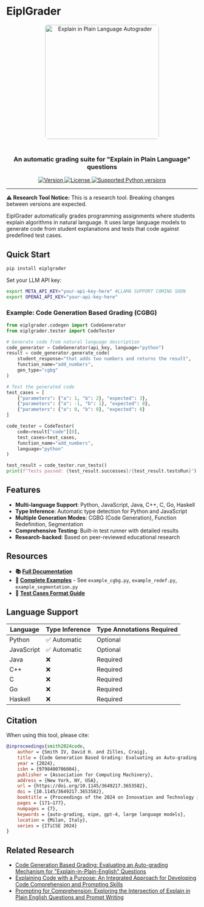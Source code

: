 
# EiplGrader

<div align="center">
    <img src="./eipllogo.png" alt="Explain in Plain Language Autograder" style="width: 300px; border-radius: 8px; margin-bottom: 20px;">
    <h3>An automatic grading suite for "Explain in Plain Language" questions</h3>

  <a href="https://pypi.python.org/pypi/eiplgrader">
    <img src="https://img.shields.io/pypi/v/eiplgrader.svg" alt="Version">
  </a>
  <a href="https://pypi.python.org/pypi/eiplgrader">
    <img src="https://img.shields.io/pypi/l/eiplgrader.svg" alt="License">
  </a>
  <a href="https://pypi.python.org/pypi/eiplgrader">
    <img src="https://img.shields.io/pypi/pyversions/eiplgrader.svg" alt="Supported Python versions">
  </a>
</div>

---

**⚠️ Research Tool Notice:** This is a research tool. Breaking changes between versions are expected.

EiplGrader automatically grades programming assignments where students explain algorithms in natural language. It uses large language models to generate code from student explanations and tests that code against predefined test cases.

## Quick Start

```bash
pip install eiplgrader
```

Set your LLM API key:
```bash
export META_API_KEY="your-api-key-here" #LLAMA SUPPORT COMING SOON
export OPENAI_API_KEY="your-api-key-here"
```

### Example: Code Generation Based Grading (CGBG)

```python
from eiplgrader.codegen import CodeGenerator
from eiplgrader.tester import CodeTester

# Generate code from natural language description
code_generator = CodeGenerator(api_key, language="python")
result = code_generator.generate_code(
    student_response="that adds two numbers and returns the result",
    function_name="add_numbers",
    gen_type="cgbg"
)

# Test the generated code
test_cases = [
    {"parameters": {"a": 1, "b": 2}, "expected": 3},
    {"parameters": {"a": -1, "b": 1}, "expected": 0},
    {"parameters": {"a": 0, "b": 0}, "expected": 0}
]

code_tester = CodeTester(
    code=result["code"][0],
    test_cases=test_cases,
    function_name="add_numbers",
    language="python"
)

test_result = code_tester.run_tests()
print(f"Tests passed: {test_result.successes}/{test_result.testsRun}")
```

## Features

- **Multi-language Support**: Python, JavaScript, Java, C++, C, Go, Haskell
- **Type Inference**: Automatic type detection for Python and JavaScript
- **Multiple Generation Modes**: CGBG (Code Generation), Function Redefinition, Segmentation
- **Comprehensive Testing**: Built-in test runner with detailed results
- **Research-backed**: Based on peer-reviewed educational research

## Resources

- **📚 [Full Documentation](https://hamiltonfour.tech/eiplgrader/)**
- **🔧 [Complete Examples](./examples/)** - See `example_cgbg.py`, `example_redef.py`, `example_segmentation.py`
- **📝 [Test Cases Format Guide](./examples/example_test_cases_python.json)**

## Language Support

| Language   | Type Inference | Type Annotations Required |
|------------|----------------|---------------------------|
| Python     | ✅ Automatic   | Optional                  |
| JavaScript | ✅ Automatic   | Optional                  |
| Java       | ❌             | Required                  |
| C++        | ❌             | Required                  |
| C          | ❌             | Required                  |
| Go         | ❌             | Required                  |
| Haskell    | ❌             | Required                  |

## Citation

When using this tool, please cite:

```bibtex
@inproceedings{smith2024code,
    author = {Smith IV, David H. and Zilles, Craig},
    title = {Code Generation Based Grading: Evaluating an Auto-grading Mechanism for "Explain-in-Plain-English" Questions},
    year = {2024},
    isbn = {9798400706004},
    publisher = {Association for Computing Machinery},
    address = {New York, NY, USA},
    url = {https://doi.org/10.1145/3649217.3653582},
    doi = {10.1145/3649217.3653582},
    booktitle = {Proceedings of the 2024 on Innovation and Technology in Computer Science Education V. 1},
    pages = {171–177},
    numpages = {7},
    keywords = {auto-grading, eipe, gpt-4, large language models},
    location = {Milan, Italy},
    series = {ITiCSE 2024}
}
```

## Related Research

- [Code Generation Based Grading: Evaluating an Auto-grading Mechanism for "Explain-in-Plain-English" Questions](https://doi.org/10.1145/3649217.3653582)
- [Explaining Code with a Purpose: An Integrated Approach for Developing Code Comprehension and Prompting Skills](https://doi.org/10.1145/3649217.3653587)
- [Prompting for Comprehension: Exploring the Intersection of Explain in Plain English Questions and Prompt Writing](https://doi.org/10.1145/3657604.3662039)

